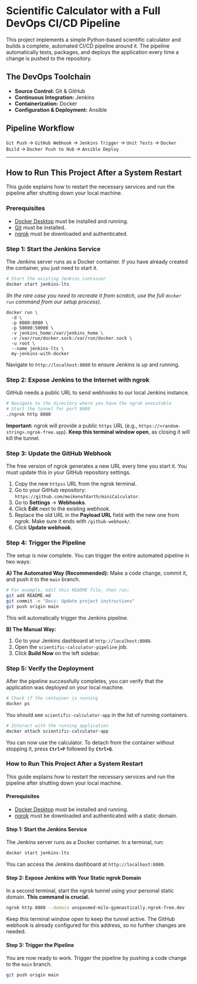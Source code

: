 # Scientific Calculator with a Full DevOps CI/CD Pipeline

This project implements a simple Python-based scientific calculator and builds a complete, automated CI/CD pipeline around it. The pipeline automatically tests, packages, and deploys the application every time a change is pushed to the repository.

## The DevOps Toolchain
*   **Source Control:** Git & GitHub
*   **Continuous Integration:** Jenkins
*   **Containerization:** Docker
*   **Configuration & Deployment:** Ansible

## Pipeline Workflow
`Git Push` -> `GitHub Webhook` -> `Jenkins Trigger` -> `Unit Tests` -> `Docker Build` -> `Docker Push to Hub` -> `Ansible Deploy`

---

## How to Run This Project After a System Restart

This guide explains how to restart the necessary services and run the pipeline after shutting down your local machine.

### Prerequisites
*   [Docker Desktop](https://www.docker.com/products/docker-desktop/) must be installed and running.
*   [Git](https://git-scm.com/) must be installed.
*   [ngrok](https://ngrok.com/download) must be downloaded and authenticated.

### Step 1: Start the Jenkins Service
The Jenkins server runs as a Docker container. If you have already created the container, you just need to start it.

```bash
# Start the existing Jenkins container
docker start jenkins-lts
```
*(In the rare case you need to recreate it from scratch, use the full `docker run` command from our setup process).*

```
docker run \
  -d \
  -p 8080:8080 \
  -p 50000:50000 \
  -v jenkins_home:/var/jenkins_home \
  -v /var/run/docker.sock:/var/run/docker.sock \
  -u root \
  --name jenkins-lts \
  my-jenkins-with-docker
```

Navigate to `http://localhost:8080` to ensure Jenkins is up and running.

### Step 2: Expose Jenkins to the Internet with ngrok
GitHub needs a public URL to send webhooks to our local Jenkins instance.

```bash
# Navigate to the directory where you have the ngrok executable
# Start the tunnel for port 8080
./ngrok http 8080
```
**Important:** ngrok will provide a public `https` URL (e.g., `https://<random-string>.ngrok-free.app`). **Keep this terminal window open**, as closing it will kill the tunnel.

### Step 3: Update the GitHub Webhook
The free version of ngrok generates a new URL every time you start it. You must update this in your GitHub repository settings.

1.  Copy the new `httpss` URL from the ngrok terminal.
2.  Go to your GitHub repository: `https://github.com/meikenofdarth/miniCalculator`.
3.  Go to **Settings** -> **Webhooks**.
4.  Click **Edit** next to the existing webhook.
5.  Replace the old URL in the **Payload URL** field with the new one from ngrok. Make sure it ends with `/github-webhook/`.
6.  Click **Update webhook**.

### Step 4: Trigger the Pipeline
The setup is now complete. You can trigger the entire automated pipeline in two ways:

**A) The Automated Way (Recommended):**
Make a code change, commit it, and push it to the `main` branch.

```bash
# For example, edit this README file, then run:
git add README.md
git commit -m "Docs: Update project instructions"
git push origin main
```
This will automatically trigger the Jenkins pipeline.

**B) The Manual Way:**
1.  Go to your Jenkins dashboard at `http://localhost:8080`.
2.  Open the `scientific-calculator-pipeline` job.
3.  Click **Build Now** on the left sidebar.

### Step 5: Verify the Deployment
After the pipeline successfully completes, you can verify that the application was deployed on your local machine.

```bash
# Check if the container is running
docker ps
```
You should see `scientific-calculator-app` in the list of running containers.

```bash
# Interact with the running application
docker attach scientific-calculator-app
```
You can now use the calculator. To detach from the container without stopping it, press **`Ctrl+P`** followed by **`Ctrl+Q`**.




### How to Run This Project After a System Restart

This guide explains how to restart the necessary services and run the pipeline after shutting down your local machine.

#### Prerequisites
*   [Docker Desktop](https://www.docker.com/products/docker-desktop/) must be installed and running.
*   [ngrok](https://ngrok.com/download) must be downloaded and authenticated with a static domain.

#### Step 1: Start the Jenkins Service
The Jenkins server runs as a Docker container. In a terminal, run:

```bash
docker start jenkins-lts
```
You can access the Jenkins dashboard at `http://localhost:8080`.

#### Step 2: Expose Jenkins with Your Static ngrok Domain
In a second terminal, start the ngrok tunnel using your personal static domain. **This command is crucial.**

```bash
ngrok http 8080 --domain unspasmed-milo-gymnastically.ngrok-free.dev
```
Keep this terminal window open to keep the tunnel active. The GitHub webhook is already configured for this address, so no further changes are needed.

#### Step 3: Trigger the Pipeline
You are now ready to work. Trigger the pipeline by pushing a code change to the `main` branch.

```bash
git push origin main
```